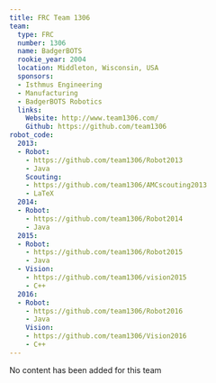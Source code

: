 ```yaml
---
title: FRC Team 1306
team:
  type: FRC
  number: 1306
  name: BadgerBOTS
  rookie_year: 2004
  location: Middleton, Wisconsin, USA
  sponsors:
  - Isthmus Engineering
  - Manufacturing
  - BadgerBOTS Robotics
  links:
    Website: http://www.team1306.com/
    Github: https://github.com/team1306
robot_code:
  2013:
  - Robot:
    - https://github.com/team1306/Robot2013
    - Java
    Scouting:
    - https://github.com/team1306/AMCscouting2013
    - LaTeX
  2014:
  - Robot:
    - https://github.com/team1306/Robot2014
    - Java
  2015:
  - Robot:
    - https://github.com/team1306/Robot2015
    - Java
  - Vision:
    - https://github.com/team1306/vision2015
    - C++
  2016:
  - Robot:
    - https://github.com/team1306/Robot2016
    - Java
    Vision:
    - https://github.com/team1306/Vision2016
    - C++
---
```


No content has been added for this team